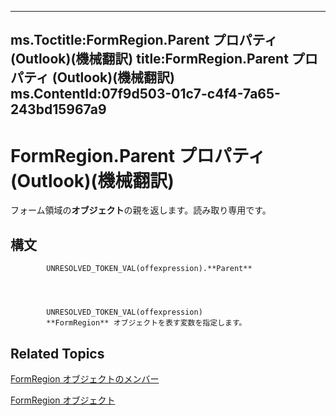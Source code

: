 

---
ms.Toctitle:FormRegion.Parent プロパティ (Outlook)(機械翻訳)
title:FormRegion.Parent プロパティ (Outlook)(機械翻訳)
ms.ContentId:07f9d503-01c7-c4f4-7a65-243bd15967a9
---
# FormRegion.Parent プロパティ (Outlook)(機械翻訳)




フォーム領域の**オブジェクト**の親を返します。読み取り専用です。

## 構文

            UNRESOLVED_TOKEN_VAL(offexpression).**Parent**




            UNRESOLVED_TOKEN_VAL(offexpression)
            **FormRegion** オブジェクトを表す変数を指定します。



## Related Topics

[FormRegion オブジェクトのメンバー](eb4ff750-2911-8f8d-2ef0-c3f5e7adf4e0.md)

[FormRegion オブジェクト](3a0b83eb-4076-9cb3-86a9-68f9e44df89f.md)




